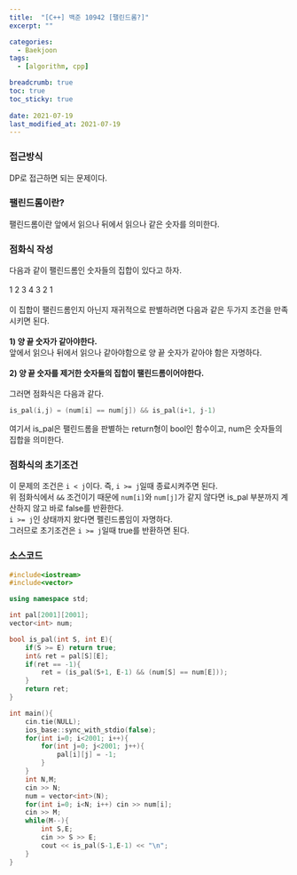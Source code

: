 ```yaml
---
title:  "[C++] 백준 10942 [팰린드롬?]"
excerpt: ""

categories:
  - Baekjoon
tags:
  - [algorithm, cpp]

breadcrumb: true
toc: true
toc_sticky: true
 
date: 2021-07-19
last_modified_at: 2021-07-19
---
```

### 접근방식
DP로 접근하면 되는 문제이다.<br>

### 팰린드롬이란?
팰린드롬이란 앞에서 읽으나 뒤에서 읽으나 같은 숫자를 의미한다.<br>

### 점화식 작성
다음과 같이 팰린드롬인 숫자들의 집합이 있다고 하자.<br>
<br>
1 2 3 4 3 2 1<br>
<br>
이 집합이 팰린드롬인지 아닌지 재귀적으로 판별하려면 다음과 같은 두가지 조건을 만족시키면 된다.<br>
<br>
**1) 양 끝 숫자가 같아야한다.**<br>
앞에서 읽으나 뒤에서 읽으나 같아야함으로 양 끝 숫자가 같아야 함은 자명하다.<br>
<br>
**2) 양 끝 숫자를 제거한 숫자들의 집합이 팰린드롬이어야한다.**<br>
<br>
그러면 점화식은 다음과 같다.<br>
```cpp
is_pal(i,j) = (num[i] == num[j]) && is_pal(i+1, j-1)
```
여기서 is_pal은 팰린드롬을 판별하는 return형이 bool인 함수이고, num은 숫자들의 집합을 의미한다.<br>

### 점화식의 초기조건
이 문제의 조건은 `i < j`이다. 즉, `i >= j`일때 종료시켜주면 된다.<br>
위 점화식에서 `&&` 조건이기 때문에 `num[i]`와 `num[j]`가 같지 않다면 is_pal 부분까지 계산하지 않고 바로 false를 반환한다.<br>
`i >= j`인 상태까지 왔다면 펠린드롬임이 자명하다.<br>
그러므로 초기조건은 `i >= j`일때 true를 반환하면 된다.<br>

### 소스코드
```cpp
#include<iostream>
#include<vector>

using namespace std;

int pal[2001][2001];
vector<int> num;

bool is_pal(int S, int E){
    if(S >= E) return true;
    int& ret = pal[S][E];
    if(ret == -1){
        ret = (is_pal(S+1, E-1) && (num[S] == num[E]));
    }
    return ret;
}

int main(){
    cin.tie(NULL);
    ios_base::sync_with_stdio(false);
    for(int i=0; i<2001; i++){
        for(int j=0; j<2001; j++){
            pal[i][j] = -1;
        }
    }
    int N,M;
    cin >> N;
    num = vector<int>(N);
    for(int i=0; i<N; i++) cin >> num[i];
    cin >> M;
    while(M--){
        int S,E;
        cin >> S >> E;
        cout << is_pal(S-1,E-1) << "\n";
    }
}
```